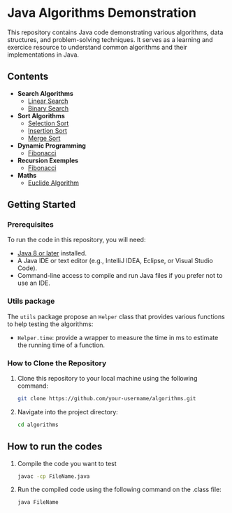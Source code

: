 # Java Algorithms Demonstration

This repository contains Java code demonstrating various algorithms, data structures, and problem-solving techniques. It serves as a learning and exercice resource to understand common algorithms and their implementations in Java.

## Contents

- **Search Algorithms** 
    - [Linear Search](/LinearSearch.java)
    - [Binary Search](/BinarySearch.java)
- **Sort Algorithms**
    - [Selection Sort](/SelectionSort.java)
    - [Insertion Sort](/InsertionSort.java)
    - [Merge Sort](/MergeSort.java)
- **Dynamic Programming**
    - [Fibonacci](/FibonacciNumber.java)
- **Recursion Exemples**
    - [Fibonacci](/FibonacciNumber.java)
- **Maths**
    - [Euclide Algorithm](/EuclideAlgorithm.java)

## Getting Started

### Prerequisites

To run the code in this repository, you will need:

- [Java 8 or later](https://www.oracle.com/java/technologies/javase-jdk11-downloads.html) installed.
- A Java IDE or text editor (e.g., IntelliJ IDEA, Eclipse, or Visual Studio Code).
- Command-line access to compile and run Java files if you prefer not to use an IDE.

### Utils package
The `utils` package propose an `Helper` class that provides various functions to help testing the algorithms:
- `Helper.time`:  provide a wrapper to measure the time in ms to estimate the running time of a function.

### How to Clone the Repository

1. Clone this repository to your local machine using the following command:

   ```bash
   git clone https://github.com/your-username/algorithms.git
   ```
2.  Navigate into the project directory:
    ```bash
    cd algorithms
    ```

## How to run the codes

1. Compile the code you want to test
    ```bash
    javac -cp FileName.java
    ```
2. Run the compiled code using the following command on the .class file:
    ```bash
    java FileName
    ```
